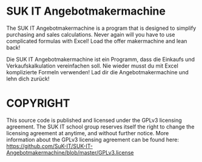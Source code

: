 # SUK IT Angebotmakermachine
The SUK IT Angebotmakermachine is a program that is designed to simplify purchasing and sales calculations. Never again will you have to use complicated formulas with Excel! Load the offer makermachine and lean back! 

Die SUK IT Angebotmakermachine ist ein Programm, dass die Einkaufs und Verkaufskalkulation vereinfachen soll. Nie wieder musst du mit Excel komplizierte Formeln verwenden! Lad dir die Angebotmakermachine und lehn dich zurück! 

# COPYRIGHT
This source code is published and licensed under the GPLv3 licensing agreement.
The SUK IT school group reserves itself the right to change the licensing agreement at anytime, and without further notice.
More information about the GPLv3 licensing agreement can be found here: https://github.com/SuK-IT/SUK-IT-Angebotmakermachine/blob/master/GPLv3.license
